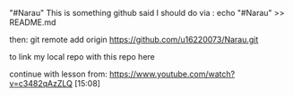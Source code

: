 "#Narau"
This is something github said I should do via :
echo "#Narau" >> README.md

then:
 git remote add origin https://github.com/u16220073/Narau.git
 
to link my local repo with this repo here

continue with lesson from: https://www.youtube.com/watch?v=c3482qAzZLQ [15:08]
